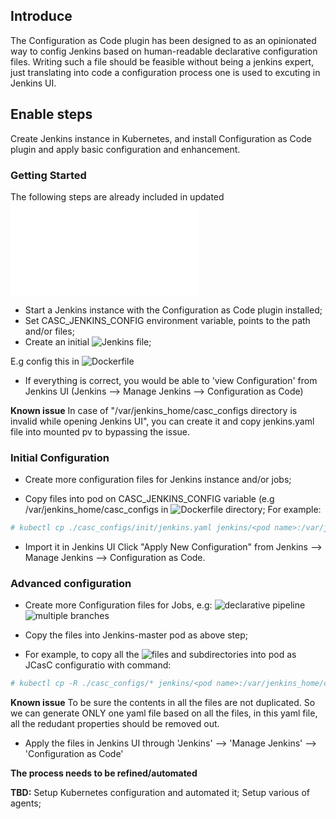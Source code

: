 ## Introduce

The Configuration as Code plugin has been designed to as an opinionated way to config Jenkins based on human-readable declarative configuration files. Writing such a file should be feasible without being a jenkins expert, just translating into code a configuration process one is used to excuting in Jenkins UI.

## Enable steps

Create Jenkins instance in Kubernetes, and install Configuration as Code plugin and apply basic configuration and enhancement.

### Getting Started

The following steps are already included in updated ![Jenkins installation](./install.md)

- Start a Jenkins instance with the Configuration as Code plugin installed;
- Set CASC_JENKINS_CONFIG environment variable, points to the path and/or files;
- Create an initial ![Jenkins file](./master/yaml/jenkins.yaml);

E.g config this in ![Dockerfile](./master/Dockerfile)

- If everything is correct, you would be able to 'view Configuration' from Jenkins UI (Jenkins --> Manage Jenkins --> Configuration as Code)

**Known issue**
In case of "/var/jenkins_home/casc_configs directory is invalid while opening Jenkins UI", you can create it and copy jenkins.yaml file into mounted pv to bypassing the issue.

### Initial Configuration

- Create more configuration files for Jenkins instance and/or jobs;

- Copy files into pod on CASC_JENKINS_CONFIG variable (e.g /var/jenkins_home/casc_configs in ![Dockerfile](./master/Dockerfile) directory;
  For example:

```bash
# kubectl cp ./casc_configs/init/jenkins.yaml jenkins/<pod name>:/var/jenkins_home/casc_configs

```

- Import it in Jenkins UI
  Click "Apply New Configuration" from Jenkins --> Manage Jenkins --> Configuration as Code.

### Advanced configuration

- Create more Configuration files for Jobs, e.g:
  ![declarative pipeline](./casc_configs/jobs/pipeline.yaml)
  ![multiple branches](./casc_configs/jobs/multiplebranches.yaml)

- Copy the files into Jenkins-master pod as above step;

- For example, to copy all the ![files and subdirectories](./casc_configs) into pod as JCasC configuratio with command:

```bash
# kubectl cp -R ./casc_configs/* jenkins/<pod name>:/var/jenkins_home/casc_configs

```

**Known issue**
To be sure the contents in all the files are not duplicated. So we can generate ONLY one yaml file based on all the files, in this yaml file, all the redudant properties should be removed out.

- Apply the files in Jenkins UI through 'Jenkins' --> 'Manage Jenkins' --> 'Configuration as Code'

**The process needs to be refined/automated**

**TBD:**
Setup Kubernetes configuration and automated it;
Setup various of agents;
